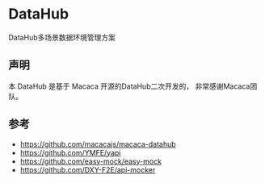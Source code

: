 # DataHub
DataHub多场景数据环境管理方案

## 声明
本 DataHub 是基于 Macaca 开源的DataHub二次开发的， 非常感谢Macaca团队。

## 参考
- https://github.com/macacajs/macaca-datahub
- https://github.com/YMFE/yapi
- https://github.com/easy-mock/easy-mock
- https://github.com/DXY-F2E/api-mocker
